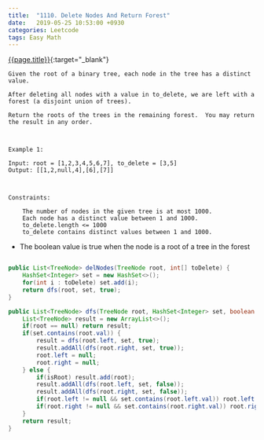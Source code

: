 ```yaml
---
title:  "1110. Delete Nodes And Return Forest"
date:   2019-05-25 10:53:00 +0930
categories: Leetcode
tags: Easy Math
---
```


[{{page.title}}](https://leetcode.com/problems/delete-nodes-and-return-forest/){:target="_blank"}

    Given the root of a binary tree, each node in the tree has a distinct value.

    After deleting all nodes with a value in to_delete, we are left with a forest (a disjoint union of trees).

    Return the roots of the trees in the remaining forest.  You may return the result in any order.



    Example 1:

    Input: root = [1,2,3,4,5,6,7], to_delete = [3,5]
    Output: [[1,2,null,4],[6],[7]]



    Constraints:

        The number of nodes in the given tree is at most 1000.
        Each node has a distinct value between 1 and 1000.
        to_delete.length <= 1000
        to_delete contains distinct values between 1 and 1000.


* The boolean value is true when the node is a root of a tree in the forest

```java

public List<TreeNode> delNodes(TreeNode root, int[] toDelete) {
    HashSet<Integer> set = new HashSet<>();
    for(int i : toDelete) set.add(i);
    return dfs(root, set, true);
}

public List<TreeNode> dfs(TreeNode root, HashSet<Integer> set, boolean isRoot) {
    List<TreeNode> result = new ArrayList<>();
    if(root == null) return result;
    if(set.contains(root.val)) {
        result = dfs(root.left, set, true);
        result.addAll(dfs(root.right, set, true));
        root.left = null;
        root.right = null;
    } else {
        if(isRoot) result.add(root);
        result.addAll(dfs(root.left, set, false));
        result.addAll(dfs(root.right, set, false));
        if(root.left != null && set.contains(root.left.val)) root.left = null;
        if(root.right != null && set.contains(root.right.val)) root.right = null;
    }
    return result;
}
```
